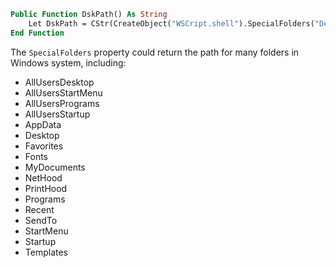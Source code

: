 ```vb
Public Function DskPath() As String
    Let DskPath = CStr(CreateObject("WSCript.shell").SpecialFolders("Desktop"))
End Function
```

The `SpecialFolders` property could return the path for many folders in Windows system, including:
- AllUsersDesktop
- AllUsersStartMenu
- AllUsersPrograms
- AllUsersStartup
- AppData
- Desktop
- Favorites
- Fonts
- MyDocuments
- NetHood
- PrintHood
- Programs
- Recent
- SendTo
- StartMenu
- Startup
- Templates
